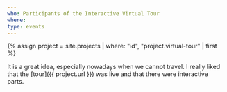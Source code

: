 ```yaml
---
who: Participants of the Interactive Virtual Tour
where: 
type: events
---
```


{% assign project = site.projects | where: "id", "project.virtual-tour" | first %}

It is a great idea, especially nowadays when we cannot travel.
I really liked that the [tour]({{ project.url }}) was live and that there were interactive parts.
